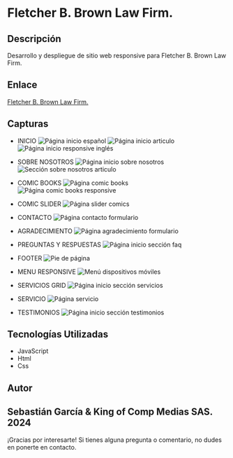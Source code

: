 # Fletcher B. Brown Law Firm.

## Descripción
Desarrollo y despliegue de sitio web responsive para Fletcher B. Brown Law Firm.

## Enlace
[Fletcher B. Brown Law Firm.](https://fletcherbrownlaw.com/)


## Capturas
- INICIO
![Página inicio español](img/home_es.jpeg)
![Página inicio articulo](img/home_article.jpeg)
![Página inicio responsive inglés](img/home_responsive_en.jpeg)

- SOBRE NOSOTROS
![Página inicio sobre nosotros](img/about_us_home.jpeg)
![Sección sobre nosotros articulo](img/about_us_article.jpeg)

- COMIC BOOKS
![Página comic books](img/comics.jpeg)
![Página comic books responsive](img/comics_responsive.jpeg)

- COMIC SLIDER
![Página slider comics](img/comics_slider.jpeg)

- CONTACTO
![Página contacto formulario](img/contact_form.jpeg)

- AGRADECIMIENTO
![Página agradecimiento formulario](img/form_thanks.jpeg)

- PREGUNTAS Y RESPUESTAS
![Página inicio sección faq](img/faq_article.jpeg)

- FOOTER
![Pie de página](img/footer.jpeg)

- MENU RESPONSIVE
![Menú dispositivos móviles](img/menu_responsive.jpeg)

- SERVICIOS GRID
![Página inicio sección servicios](img/services_grid.jpeg)

- SERVICIO
![Página servicio](img/services.jpeg)

- TESTIMONIOS
![Página inicio sección testimonios](img/testimonials.jpeg)


## Tecnologías Utilizadas
- JavaScript
- Html
- Css

## Autor
Sebastián García & King of Comp Medias SAS.
2024
---

¡Gracias por interesarte! Si tienes alguna pregunta o comentario, no dudes en ponerte en contacto.
